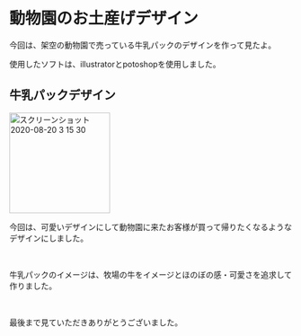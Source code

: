 <h1>動物園のお土産げデザイン</h1>
<p>今回は、架空の動物園で売っている牛乳パックのデザインを作って見たよ。</p>
<p>使用したソフトは、illustratorとpotoshopを使用しました。</p>
<h2>牛乳パックデザイン</h2>
<img width="179" alt="スクリーンショット 2020-08-20 3 15 30" src="https://user-images.githubusercontent.com/69723183/90674464-201c8a80-e294-11ea-900d-2929747c171c.png">
<p>今回は、可愛いデザインにして動物園に来たお客様が買って帰りたくなるようなデザインにしました。</p><br>
<p>牛乳パックのイメージは、牧場の牛をイメージとほのぼの感・可愛さを追求して作りました。</p><br>
 <p>最後まで見ていただきありがとうございました。</p>
